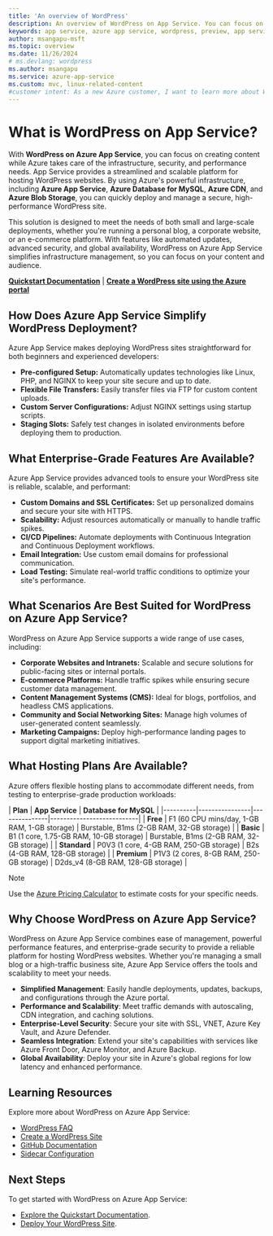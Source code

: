 ```yaml
---
title: 'An overview of WordPress'
description: An overview of WordPress on App Service. You can focus on creating WP content while Azure takes care of the infrastructure, security, and performance needs.
keywords: app service, azure app service, wordpress, preview, app service on linux, plugins, mysql flexible server, wordpress on linux, php
author: msangapu-msft
ms.topic: overview
ms.date: 11/26/2024
# ms.devlang: wordpress
ms.author: msangapu
ms.service: azure-app-service
ms.custom: mvc, linux-related-content
#customer intent: As a new Azure customer, I want to learn more about WordPress on App Service so that I can build an effective WP site.
---
```


# What is WordPress on App Service?

With **WordPress on Azure App Service**, you can focus on creating content while Azure takes care of the infrastructure, security, and performance needs. App Service provides a streamlined and scalable platform for hosting WordPress websites. By using Azure's powerful infrastructure, including **Azure App Service**, **Azure Database for MySQL**, **Azure CDN**, and **Azure Blob Storage**, you can quickly deploy and manage a secure, high-performance WordPress site.

This solution is designed to meet the needs of both small and large-scale deployments, whether you're running a personal blog, a corporate website, or an e-commerce platform. With features like automated updates, advanced security, and global availability, WordPress on Azure App Service simplifies infrastructure management, so you can focus on your content and audience.

[**Quickstart Documentation**](quickstart-wordpress.md) | [**Create a WordPress site using the Azure portal**](https://portal.azure.com/#create/WordPress.WordPress)

## How Does Azure App Service Simplify WordPress Deployment?

Azure App Service makes deploying WordPress sites straightforward for both beginners and experienced developers:

- **Pre-configured Setup:** Automatically updates technologies like Linux, PHP, and NGINX to keep your site secure and up to date.
- **Flexible File Transfers:** Easily transfer files via FTP for custom content uploads.
- **Custom Server Configurations:** Adjust NGINX settings using startup scripts.
- **Staging Slots:** Safely test changes in isolated environments before deploying them to production.

## What Enterprise-Grade Features Are Available?

Azure App Service provides advanced tools to ensure your WordPress site is reliable, scalable, and performant:

- **Custom Domains and SSL Certificates:** Set up personalized domains and secure your site with HTTPS.
- **Scalability:** Adjust resources automatically or manually to handle traffic spikes.
- **CI/CD Pipelines:** Automate deployments with Continuous Integration and Continuous Deployment workflows.
- **Email Integration:** Use custom email domains for professional communication.
- **Load Testing:** Simulate real-world traffic conditions to optimize your site's performance.

## What Scenarios Are Best Suited for WordPress on Azure App Service?

WordPress on Azure App Service supports a wide range of use cases, including:

- **Corporate Websites and Intranets:** Scalable and secure solutions for public-facing sites or internal portals.
- **E-commerce Platforms:** Handle traffic spikes while ensuring secure customer data management.
- **Content Management Systems (CMS):** Ideal for blogs, portfolios, and headless CMS applications.
- **Community and Social Networking Sites:** Manage high volumes of user-generated content seamlessly.
- **Marketing Campaigns:** Deploy high-performance landing pages to support digital marketing initiatives.

## What Hosting Plans Are Available?

Azure offers flexible hosting plans to accommodate different needs, from testing to enterprise-grade production workloads:

| **Plan** | **App Service** | **Database for MySQL** |
|----------|----------------|---------------|---------------------------|
| **Free**      | F1 (60 CPU mins/day, 1-GB RAM, 1-GB storage) | Burstable, B1ms (2-GB RAM, 32-GB storage)       | 
| **Basic**     | B1 (1 core, 1.75-GB RAM, 10-GB storage)   | Burstable, B1ms (2-GB RAM, 32-GB storage)       | 
| **Standard**  | P0V3 (1 core, 4-GB RAM, 250-GB storage)  | B2s (4-GB RAM, 128-GB storage)                  |
| **Premium**   | P1V3 (2 cores, 8-GB RAM, 250-GB storage) | D2ds_v4 (8-GB RAM, 128-GB storage)              |

> [!NOTE]
> Use the [Azure Pricing Calculator](https://azure.microsoft.com/pricing/calculator/) to estimate costs for your specific needs.
>

## Why Choose WordPress on Azure App Service?

WordPress on Azure App Service combines ease of management, powerful performance features, and enterprise-grade security to provide a reliable platform for hosting WordPress websites. Whether you're managing a small blog or a high-traffic business site, Azure App Service offers the tools and scalability to meet your needs.

- **Simplified Management**: Easily handle deployments, updates, backups, and configurations through the Azure portal.
- **Performance and Scalability**: Meet traffic demands with autoscaling, CDN integration, and caching solutions.
- **Enterprise-Level Security**: Secure your site with SSL, VNET, Azure Key Vault, and Azure Defender.
- **Seamless Integration**: Extend your site's capabilities with services like Azure Front Door, Azure Monitor, and Azure Backup.
- **Global Availability**: Deploy your site in Azure's global regions for low latency and enhanced performance.

## Learning Resources

Explore more about WordPress on Azure App Service:
- [WordPress FAQ](troubleshoot-wordpress.md)
- [Create a WordPress Site](quickstart-wordpress.md)
- [GitHub Documentation](https://github.com/Azure/wordpress-linux-appservice)
- [Sidecar Configuration](tutorial-custom-container-sidecar.md)

## Next Steps

To get started with WordPress on Azure App Service:

- [Explore the Quickstart Documentation](quickstart-wordpress.md).
- [Deploy Your WordPress Site](https://azure.microsoft.com/get-started/).


